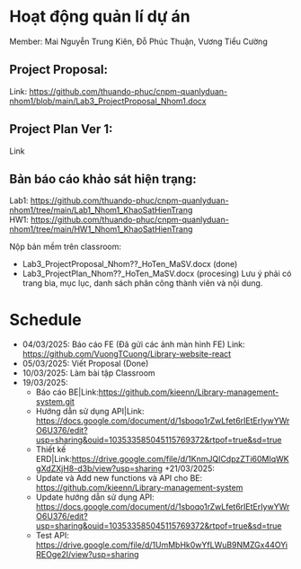 # Hoạt động quản lí dự án
Member: Mai Nguyễn Trung Kiên, Đỗ Phúc Thuận, Vương Tiểu Cường
## Project Proposal: 
  Link: https://github.com/thuando-phuc/cnpm-quanlyduan-nhom1/blob/main/Lab3_ProjectProposal_Nhom1.docx
## Project Plan Ver 1: 
  Link
## Bản báo cáo khảo sát hiện trạng: 
  Lab1: https://github.com/thuando-phuc/cnpm-quanlyduan-nhom1/tree/main/Lab1_Nhom1_KhaoSatHienTrang <br>
  HW1: https://github.com/thuando-phuc/cnpm-quanlyduan-nhom1/tree/main/HW1_Nhom1_KhaoSatHienTrang

Nộp bản mềm trên classroom:
+ Lab3_ProjectProposal_Nhom??_HoTen_MaSV.docx (done)
+ Lab3_ProjectPlan_Nhom??_HoTen_MaSV.docx (procesing)
Lưu ý phải có trang bìa, mục lục, danh sách phân công thành viên và nội dung.

# Schedule
+ 04/03/2025: Báo cáo FE (Đã gửi các ảnh màn hình FE)
              Link: https://github.com/VuongTCuong/Library-website-react
+ 05/03/2025: Viết Proposal (Done)
+ 10/03/2025: Làm bài tập Classroom
+ 19/03/2025: 
  - Báo cáo BE|Link:https://github.com/kieenn/Library-management-system.git
  - Hướng dẫn sử dụng API|Link: https://docs.google.com/document/d/1sboqo1rZwLfet6rIEtErIywYWrO6U376/edit?usp=sharing&ouid=103533585045115769372&rtpof=true&sd=true
  - Thiết kế ERD|Link:https://drive.google.com/file/d/1KnmJQICdpzZTi60MIqWKgXdZXjH8-d3b/view?usp=sharing
+21/03/2025:
  - Update và Add new functions và API cho BE: https://github.com/kieenn/Library-management-system
  - Update hướng dẫn sử dụng API: https://docs.google.com/document/d/1sboqo1rZwLfet6rIEtErIywYWrO6U376/edit?usp=sharing&ouid=103533585045115769372&rtpof=true&sd=true
  - Test API: https://drive.google.com/file/d/1UmMbHk0wYfLWuB9NMZGx44OYiREOge2I/view?usp=sharing